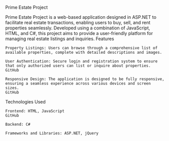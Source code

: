 Prime Estate Project

Prime Estate Project is a web-based application designed in ASP.NET to facilitate real estate transactions, enabling users to buy, sell,
and rent properties seamlessly. Developed using a combination of JavaScript, HTML, and C#, this project aims to provide a user-friendly
platform for managing real estate listings and inquiries.​
Features

    Property Listings: Users can browse through a comprehensive list of available properties, complete with detailed descriptions and images.​

    User Authentication: Secure login and registration system to ensure that only authorized users can list or inquire about properties.​
    GitHub

    Responsive Design: The application is designed to be fully responsive, ensuring a seamless experience across various devices and screen sizes.​
    GitHub

Technologies Used

    Frontend: HTML, JavaScript​
    GitHub

    Backend: C#​

    Frameworks and Libraries: ASP.NET, jQuery
